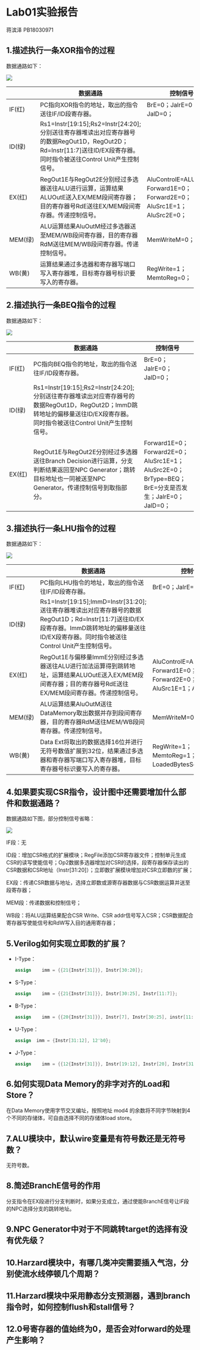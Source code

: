 # Lab01实验报告

蒋滨泽	PB18030971

## 1.描述执行一条XOR指令的过程

数据通路如下：

![](\img\XOR.png)

|         | 数据通路                                                     | 控制信号                                                     |
| ------- | ------------------------------------------------------------ | ------------------------------------------------------------ |
| IF(红)  | PC指向XOR指令的地址，取出的指令送往IF/ID段寄存器。           | BrE=0；JalrE=0；JalD=0；                                     |
| ID(绿)  | Rs1=Instr[19:15];Rs2=Instr[24:20];分别送往寄存器堆读出对应寄存器号的数据RegOut1D，RegOut2D；Rd=Instr[11:7]送往ID/EX段寄存器。同时指令被送往Control Unit产生控制信号。 |                                                              |
| EX(红)  | RegOut1E与RegOut2E分别经过多选器送往ALU进行运算，运算结果ALUOutE送入EX/MEM段间寄存器；目的寄存器号RdE送往EX/MEM段间寄存器。传递控制信号。 | AluControlE=ALU_XOR；Forward1E=0；Forward2E=0；AluSrc1E=1；AluSrc2E=0； |
| MEM(绿) | ALU运算结果AluOutM经过多选器送至MEM/WB段间寄存器，目的寄存器RdM送往MEM/WB段间寄存器。传递控制信号。 | MemWriteM=0；                                                |
| WB(黄)  | 运算结果通过多选器和寄存器写端口写入寄存器堆，目标寄存器号标识要写入的寄存器。 | RegWrite=1；MemtoReg=0；                                     |

## 2.描述执行一条BEQ指令的过程

数据通路如下：

![](\img\BEQ.png)

|        | 数据通路                                                     | 控制信号                                                     |
| ------ | ------------------------------------------------------------ | ------------------------------------------------------------ |
| IF(红) | PC指向BEQ指令的地址，取出的指令送往IF/ID段寄存器。           | BrE=0；JalrE=0；JalD=0；                                     |
| ID(绿) | Rs1=Instr[19:15];Rs2=Instr[24:20];分别送往寄存器堆读出对应寄存器号的数据RegOut1D，RegOut2D；ImmD跳转地址的偏移量送往ID/EX段寄存器。同时指令被送往Control Unit产生控制信号。 |                                                              |
| EX(红) | RegOut1E与RegOut2E分别经过多选器送往Branch Decision进行运算，分支判断结果返回至NPC Generator；跳转目标地址也一同被送至NPC Generator。传递控制信号到取指部分。 | Forward1E=0；Forward2E=0；AluSrc1E=1；AluSrc2E=0；BrType=BEQ；BrE=分支是否发生；JalrE=0；JalD=0； |

## 3.描述执行一条LHU指令的过程

数据通路如下：

![](\img\LHU.png)

|         | 数据通路                                                     | 控制信号                                                     |
| ------- | ------------------------------------------------------------ | ------------------------------------------------------------ |
| IF(红)  | PC指向LHU指令的地址，取出的指令送往IF/ID段寄存器。           | BrE=0；JalrE=0；JalD=0；                                     |
| ID(绿)  | Rs1=Instr[19:15];ImmD=Instr[31:20];送往寄存器堆读出对应寄存器号的数据RegOut1D；Rd=Instr[11:7]送往ID/EX段寄存器。ImmD跳转地址的偏移量送往ID/EX段寄存器。同时指令被送往Control Unit产生控制信号。 |                                                              |
| EX(红)  | RegOut1E与偏移量ImmE分别经过多选器送往ALU进行加法运算得到跳转地址，运算结果ALUOutE送入EX/MEM段间寄存器；目的寄存器号RdE送往EX/MEM段间寄存器。传递控制信号。 | AluControlE=ALU_ADD；Forward1E=0；Forward2E=0；AluSrc1E=1；AluSrc2E=2； |
| MEM(绿) | ALU运算结果AluOutM送往DataMemory取出数据并存到段间寄存器，目的寄存器RdM送往MEM/WB段间寄存器。传递控制信号。 | MemWriteM=0；                                                |
| WB(黄)  | Data Ext将取出的数据选择16位并进行无符号数值扩展到32位，结果通过多选器和寄存器写端口写入寄存器堆，目标寄存器号标识要写入的寄存器。 | RegWrite=1；MemtoReg=1；LoadedBytesSelect=2Byte；            |

## 4.如果要实现CSR指令，设计图中还需要增加什么部件和数据通路？

数据通路如下图，部分控制信号省略：

![](\img\CSR.png)

IF段：无

ID段：增加CSR格式的扩展模块；RegFile添加CSR寄存器文件；控制单元生成CSR的读写使能信号；Op2数据多选器增加对CSR的选择，段寄存器保存读出的CSR数据和CSR地址（Instr[31:20]）；立即数扩展模块增加对CSR立即数的扩展；

EX段：传递CSR数据与地址，选择立即数或源寄存器数据与CSR数据运算并送至段寄存器；

MEM段：传递数据和控制信号；

WB段：将ALU运算结果配合CSR Write、CSR addr信号写入CSR；CSR数据配合寄存器写使能信号和RdW写入目的通用寄存器；

## 5.Verilog如何实现立即数的扩展？

- I-Type：

  ```verilog
  assign 	imm	= {{21{Instr[31]}}, Instr[30:20]};
  ```

- S-Type：

  ```verilog
  assign	imm = {{21{Instr[31]}}, Instr[30:25], Instr[11:7]};
  ```

- B-Type：

  ```verilog
  assign 	imm = {{20{Instr[31]}}, Instr[7], Instr[30:25], instr[11:8], 1'b0};
  ```

- U-Type：

  ```verilog
  assign  imm = {Instr[31:12], 12'b0};
  ```

- J-Type：

  ```verilog
  assign	imm = {{12{Instr[31]}}, Instr[19:12], Instr[20], Instr[31:21], 1'b0};
  ```

## 6.如何实现Data Memory的非字对齐的Load和Store？

在Data Memory使用字节交叉编址，按照地址 mod4 的余数将不同字节映射到4个不同的存储体，可自由选择不同的存储体load store。

## 7.ALU模块中，默认wire变量是有符号数还是无符号数？

无符号数。

## 8.简述BranchE信号的作用

分支指令在EX段进行分支判断时，如果分支成立，通过使能BranchE信号让IF段的NPC选择分支的跳转地址。

## 9.NPC Generator中对于不同跳转target的选择有没有优先级？

## 10.Harzard模块中，有哪几类冲突需要插入气泡，分别使流水线停顿几个周期？

## 11.Harzard模块中采用静态分支预测器，遇到branch指令时，如何控制flush和stall信号？

## 12.0号寄存器的值始终为0，是否会对forward的处理产生影响？